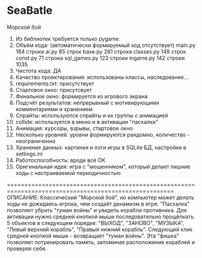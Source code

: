 # SeaBatle
Морской бой

1. Из библиотек требуется только pygame.
2. Объём кода: (автоматически формируемый код отсутствует)
    main.py       184 строки
    ai.py          85 строк
    base.py       281 строка
    classes.py    149 строк
    const.py       71 строка
    sql_games.py  123 строки
    ingame.py     142 строки
                 1035
3. Чистота кода: ДА
4. Качество проектирования: использованы классы, наследование...
5. requirements.txt: присутствует
6. Стартовое окно: присутсвует
7. Финальное окно: формируется из игрового экрана
8. Подсчёт результатов: непрерывный с мотивирующими комментариями и хранением
9. Спрайты: используются спрайты и их группы с анимацией
10. collide: используется в меню и в активации "пасхалки"
11. Анимация: курсоры, взрывы, стартовое окно
12. Несколько уровней: уровни формируются рандомно, количество - неограниченно
13. Хранение данных: картинки и логи игры в SQLite БД, настройки в settings.ini
14. Работоспособность: вроде всё ОК
15. Оригинальная идея: игра с "мошенником", который делает лишние ходы с настраиваемой периодичностью

======================================================================================================
ОПИСАНИЕ:
   Классический "Морской бой", но компьютер может делать ходы не дожидаясь игрока, чем создаёт динамизм в игре.
   "Пасхалка" позволяет убрать "туман войны" и увидеть корабли противника. Для активации нужно средней кнопкой мыши
последовательно прощёлкать 5 объектов в следующем порядке: "ВЫХОД", "ЗАНОВО", "МУЗЫКА", "Левый верхний корабль",
"Правый нижний корабль". Следующий клик средней кнопкой мыши - возвращает "туман войны".
   Эта "фишка" позволяет потренировать память, запоминая расположение кораблей и проверяя себя.
